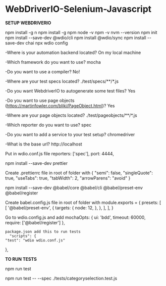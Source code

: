 # WebDriverIO-Selenium-Javascript

****SETUP WEBDRIVERIO****

npm install -g n
npm install -g npm
node -v
npm -v
nvm --version
npm init
npm install --save-dev @wdio/cli
npm install @wdio/sync
npm install --save-dev chai
npx wdio config


-Where is your automation backend located? On my local machine

-Which framework do you want to use? mocha

-Do you want to use a compiler? No!

-Where are your test specs located? ./test/specs/**/*.js

-Do you want WebdriverIO to autogenerate some test files? Yes

-Do you want to use page objects (https://martinfowler.com/bliki/PageObject.html)? Yes

-Where are your page objects located? ./test/pageobjects/**/*.js

-Which reporter do you want to use? spec

-Do you want to add a service to your test setup? chromedriver

-What is the base url? http://localhost


Put in wdio.conf.js file
    reporters: ['spec'],
    port: 4444,
    

npm install --save-dev prettier

Create .prettierrc file in root of folder with
{
    "semi": false,
    "singleQuote": true,
    "useTabs": true,
    "tabWidth": 2,
    "arrowParens": "avoid"
}

npm install --save-dev @babel/core @babel/cli @babel/preset-env @babel/register


Create babel.config.js file in root of folder with
module.exports = {
    presets: [
        [
            '@babel/preset-env',
            {
                targets: {
                    node: 12,
                },
            },
        ],
    ],
}


Go to wdio.config.js and add
    mochaOpts: {
        ui: 'bdd',
        timeout: 60000,
        require: ['@babel/register']
    },
    

    package.json add this to run tests
      "scripts": {
    "test": "wdio wdio.conf.js"
  },


****TO RUN TESTS****

npm run test

npm run test -- --spec ./tests/categoryselection.test.js


